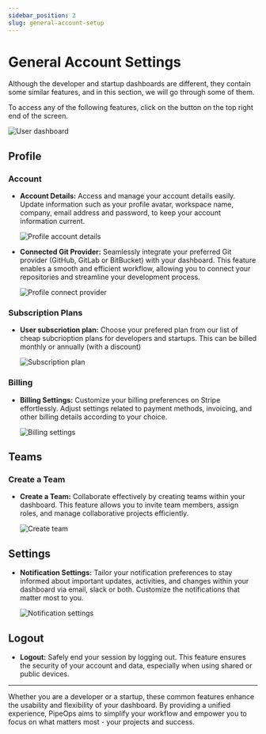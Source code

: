 ```yaml
---
sidebar_position: 2
slug: general-account-setup
---
```


# General Account Settings

Although the developer and startup dashboards are different, they contain some similar features, and in this section, we will go through some of them.

To access any of the following features, click on the button on the top right end of the screen.

![User dashboard](https://pub-30c11acc143348fcae20835653c5514d.r2.dev//12/14/dash_opts_d2e6349ec4.png)

## Profile

### Account
- **Account Details:**
  Access and manage your account details easily. Update information such as your profile avatar, workspace name, company, email address and password, to keep your account information current.

  ![Profile account details](https://pub-30c11acc143348fcae20835653c5514d.r2.dev//12/14/dash_profile_account_35c4fdef64.png)

- **Connected Git Provider:**
  Seamlessly integrate your preferred Git provider (GitHub, GitLab or BitBucket) with your dashboard. This feature enables a smooth and efficient workflow, allowing you to connect your repositories and streamline your development process.
  
  ![Profile connect provider](https://pub-30c11acc143348fcae20835653c5514d.r2.dev//12/14/dash_profile_github_aeed695ad9.png)

### Subscription Plans
- **User subscriotion plan:**
  Choose your prefered plan from our list of cheap subcrioption plans for developers and startups. This can be billed monthly or annually (with a discount)

  ![Subscription plan](https://pub-30c11acc143348fcae20835653c5514d.r2.dev//12/14/dash_profile_subscription_1a8fc8a956.png)

### Billing
- **Billing Settings:**
  Customize your billing preferences on Stripe effortlessly. Adjust settings related to payment methods, invoicing, and other billing details according to your choice.

  ![Billing settings](https://pub-30c11acc143348fcae20835653c5514d.r2.dev//12/14/dash_profile_billing_70843ea997.png)

## Teams

### Create a Team
- **Create a Team:**
  Collaborate effectively by creating teams within your dashboard. This feature allows you to invite team members, assign roles, and manage collaborative projects efficiently.

  ![Create team](https://pub-30c11acc143348fcae20835653c5514d.r2.dev//12/14/dash_teams_create_ae6dcab6d5.png)

## Settings

- **Notification Settings:**
  Tailor your notification preferences to stay informed about important updates, activities, and changes within your dashboard via email, slack or both. Customize the notifications that matter most to you.

  ![Notification settings](https://pub-30c11acc143348fcae20835653c5514d.r2.dev//12/14/dash_settings_6d2c4db11c.png)

## Logout

- **Logout:**
  Safely end your session by logging out. This feature ensures the security of your account and data, especially when using shared or public devices.

---

Whether you are a developer or a startup, these common features enhance the usability and flexibility of your dashboard. By providing a unified experience, PipeOps aims to simplify your workflow and empower you to focus on what matters most - your projects and success.
